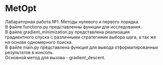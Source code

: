 # MetOpt
Лабараторная работа №1. Методы нулевого и первого порядка.\
В файле functions.py представленны функции для исследования.\
В файле gradient_minimization.py представлена реализация градиентного спуска с различными стратегиями выбора шага, а так же на основе одномерного поиска.\
В файле main.py представлена функция для вывода отформатированных результатов в консоль.\
Основной метод для вызова - gradient_descent.